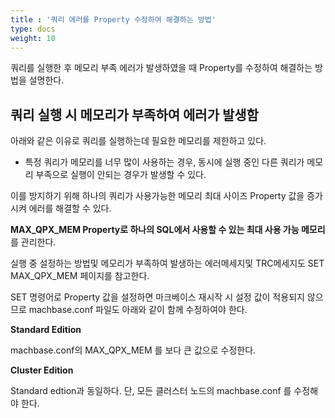 ```yaml
---
title : '쿼리 에러를 Property 수정하여 해결하는 방법'
type: docs
weight: 10
---
```


쿼리를 실행한 후 메모리 부족 에러가 발생하였을 때 Property를 수정하여 해결하는 방법을 설명한다.


## 쿼리 실행 시 메모리가 부족하여 에러가 발생함
아래와 같은 이유로 쿼리를 실행하는데 필요한 메모리를 제한하고 있다.

* 특정 쿼리가 메모리를 너무 많이 사용하는 경우, 동시에 실행 중인 다른 쿼리가 메모리 부족으로 실행이 안되는 경우가 발생할 수 있다.

이를 방지하기 위해 하나의 쿼리가 사용가능한 메모리 최대 사이즈 Property 값을 증가시켜 에러를 해결할 수 있다.

**MAX_QPX_MEM Property로 하나의 SQL에서 사용할 수 있는 최대 사용 가능 메모리**를 관리한다.

실행 중 설정하는 방법및 메모리가 부족하여 발생하는 에러메세지및 TRC메세지도 SET MAX_QPX_MEM 페이지를 참고한다.

SET 명령어로 Property 값을 설정하면 마크베이스 재시작 시 설정 값이 적용되지 않으므로 machbase.conf 파일도 아래와 같이 함께 수정하여야 한다.

**Standard Edition**

machbase.conf의 MAX_QPX_MEM 를 보다 큰 값으로 수정한다.

**Cluster Edition**

Standard edtion과 동일하다. 단, 모든 클러스터 노드의 machbase.conf 를 수정해야 한다.
